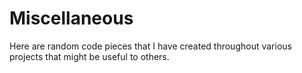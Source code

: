 # Miscellaneous
Here are random code pieces that I have created throughout various projects that might be useful to others.
